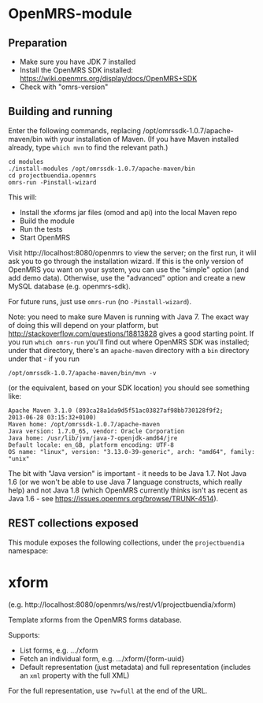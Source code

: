 OpenMRS-module
==============

Preparation
-----------

- Make sure you have JDK 7 installed
- Install the OpenMRS SDK installed:
  https://wiki.openmrs.org/display/docs/OpenMRS+SDK
- Check with "omrs-version"

Building and running
--------------------

Enter the following commands, replacing
/opt/omrssdk-1.0.7/apache-maven/bin with your installation of Maven.
(If you have Maven installed already, type `which mvn` to find the
relevant path.)

```
cd modules
./install-modules /opt/omrssdk-1.0.7/apache-maven/bin
cd projectbuendia.openmrs
omrs-run -Pinstall-wizard
```

This will:
- Install the xforms jar files (omod and api) into the local Maven repo
- Build the module
- Run the tests
- Start OpenMRS

Visit http://localhost:8080/openmrs to view the server; on the first
run, it wlil ask you to go through the installation wizard. If this is
the only version of OpenMRS you want on your system, you can use the
"simple" option (and add demo data). Otherwise, use the "advanced"
option and create a new MySQL database (e.g. openmrs-sdk).

For future runs, just use `omrs-run` (no `-Pinstall-wizard`).

Note: you need to make sure Maven is running with Java 7. The exact
way of doing this will depend on your platform, but
http://stackoverflow.com/questions/18813828 gives a good starting point.
If you run `which omrs-run` you'll find out where OpenMRS SDK was
installed; under that directory, there's an `apache-maven` directory
with a `bin` directory under that - if you run

    /opt/omrssdk-1.0.7/apache-maven/bin/mvn -v
    
(or the equivalent, based on your SDK location) you should see
something like:

```
Apache Maven 3.1.0 (893ca28a1da9d5f51ac03827af98bb730128f9f2;
2013-06-28 03:15:32+0100)
Maven home: /opt/omrssdk-1.0.7/apache-maven
Java version: 1.7.0_65, vendor: Oracle Corporation
Java home: /usr/lib/jvm/java-7-openjdk-amd64/jre
Default locale: en_GB, platform encoding: UTF-8
OS name: "linux", version: "3.13.0-39-generic", arch: "amd64", family: "unix"
```

The bit with "Java version" is important - it needs to be Java 1.7.
Not Java 1.6 (or we won't be able to use Java 7 language constructs,
which really help) and not Java 1.8 (which OpenMRS currently thinks
isn't as recent as Java 1.6 - see https://issues.openmrs.org/browse/TRUNK-4514).

REST collections exposed
----

This module exposes the following collections, under the
`projectbuendia` namespace:

xform
=====

(e.g. http://localhost:8080/openmrs/ws/rest/v1/projectbuendia/xform)

Template xforms from the OpenMRS forms database.

Supports:

- List forms, e.g. .../xform
- Fetch an individual form, e.g. .../xform/{form-uuid}
- Default representation (just metadata) and full representation
  (includes an `xml` property with the full XML)
  
For the full representation, use `?v=full` at the end of the URL.
